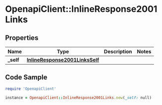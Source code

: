 # OpenapiClient::InlineResponse2001Links

## Properties

Name | Type | Description | Notes
------------ | ------------- | ------------- | -------------
**_self** | [**InlineResponse2001LinksSelf**](InlineResponse2001LinksSelf.md) |  | 

## Code Sample

```ruby
require 'OpenapiClient'

instance = OpenapiClient::InlineResponse2001Links.new(_self: null)
```


